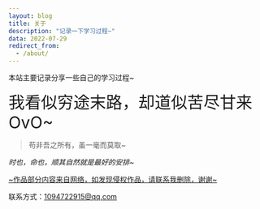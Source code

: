 ```yaml
---
layout: blog
title: 关于
description: "记录一下学习过程~"
data: 2022-07-29
redirect_from:
  - /about/
---
```

本站主要记录分享一些自己的学习过程~

<font size=6>我看似穷途末路，却道似苦尽甘来OvO~</font>

> 苟非吾之所有，虽一毫而莫取~

*时也，命也，顺其自然就是最好的安排~* 

<u>~作品部分内容来自网络，如发现侵权作品，请联系我删除，谢谢~</u>

联系方式：1094722915@qq.com

